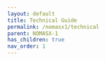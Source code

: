 ```yaml
---
layout: default
title: Technical Guide
permalink: /nomasx1/technical
parent: NOMASX-1
has_children: true
nav_order: 1
---
```


